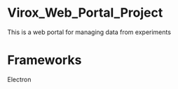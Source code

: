 # Virox_Web_Portal_Project

This is a web portal for managing data from experiments

# Frameworks
Electron